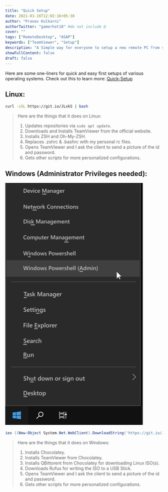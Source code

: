 ```yaml
---
title: "Quick Setup"
date: 2021-01-16T12:02:16+05:30
author: "Pranav Kulkarni"
authorTwitter: "gamerhat18" #do not include @
cover: ""
tags: ["RemoteDesktop", "ASAP"]
keywords: ["TeamViewer", "Setup"]
description: "A Simple way for everyone to setup a new remote PC from scratch,  regardless of the Operating system."
showFullContent: false
draft: false
---
```



Here are some one-liners for quick and easy first setups of various operating systems.
Check out this to learn more: [Quick-Setup](https://github.com/gamerhat18/quick-setup)


## Linux:

```bash
curl -sSL https://git.io/JLxkS | bash
```

>Here are the things that it does on Linux:
>
>1. Updates repositories via `sudo apt update`.
>2. Downloads and Installs TeamViewer from the official website.
>3. Installs ZSH and Oh-My-ZSH.
>4. Replaces .zshrc & .bashrc with my personal rc files.
>5. Opens TeamViewer and I ask the client to send a picture of the id and password.
>6. Gets other scripts for more personalized configurations.

## Windows (Administrator Privileges needed):

![*Windows Submenu*](https://raw.githubusercontent.com/gamerhat18/cybrdise-blog-hugo/master/content/posts/images/windows-start-submenu.png)


```powershell
iex ((New-Object System.Net.WebClient).DownloadString('https://git.io/Jt3LI'))
```

>Here are the things that it does on Windows:
>
>1. Installs Chocolatey.
>2. Installs TeamViewer from Chocolatey.
>3. Installs QBittorent from Chocolatey for downloading Linux ISO(s).
>4. Downloads Rufus for writing the ISO to a USB Stick.
>5. Opens TeamViewer and I ask the client to send a picture of the id and password.
>6. Gets other scripts for more personalized configurations.
